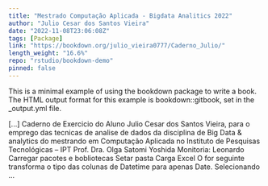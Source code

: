 ```yaml
---
title: "Mestrado Computação Aplicada - Bigdata Analitics 2022"
author: "Julio Cesar dos Santos Vieira"
date: "2022-11-08T23:06:08Z"
tags: [Package]
link: "https://bookdown.org/julio_vieira0777/Caderno_Julio/"
length_weight: "16.6%"
repo: "rstudio/bookdown-demo"
pinned: false
---
```


<p>This is a minimal example of using the bookdown package to write a book. The HTML output format for this example is bookdown::gitbook, set in the _output.yml file.</p> [...] Caderno de Exercicio do Aluno Julio Cesar dos Santos Vieira, para o emprego das tecnicas de analise de dados da disciplina de Big Data & analytics do mestrando em Computação Aplicada no Instituto de Pesquisas Tecnológicas – IPT Prof. Dra. Olga Satomi Yoshida Monitoria: Leonardo Carregar pacotes e bobliotecas Setar pasta Carga Excel O for seguinte transforma o tipo das colunas de Datetime para apenas Date. Selecionando ...
